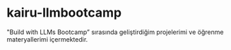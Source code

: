 # kairu-llmbootcamp
"Build with LLMs Bootcamp” sırasında geliştirdiğim projelerimi ve öğrenme materyallerimi içermektedir.
